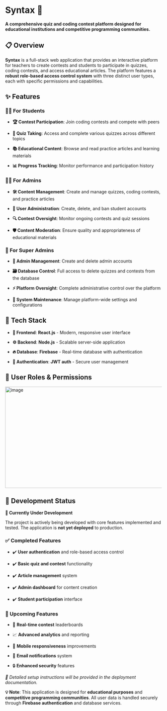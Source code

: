 **Syntax** 🎯
=============

**A comprehensive quiz and coding contest platform designed for educational institutions and competitive programming communities.**

**📋 Overview**
---------------

**Syntax** is a full-stack web application that provides an interactive platform for teachers to create contests and students to participate in quizzes, coding contests, and access educational articles. The platform features a **robust role-based access control system** with three distinct user types, each with specific permissions and capabilities.

**✨ Features**
--------------

### **👨‍🎓 For Students**

*   **🏆 Contest Participation**: Join coding contests and compete with peers
    
*   **📝 Quiz Taking**: Access and complete various quizzes across different topics
    
*   **📚 Educational Content**: Browse and read practice articles and learning materials
    
*   **📊 Progress Tracking**: Monitor performance and participation history
    

### **👨‍💼 For Admins**

*   **🛠️ Content Management**: Create and manage quizzes, coding contests, and practice articles
    
*   **👥 User Administration**: Create, delete, and ban student accounts
    
*   **🔍 Contest Oversight**: Monitor ongoing contests and quiz sessions
    
*   **🛡️ Content Moderation**: Ensure quality and appropriateness of educational materials
    

### **🔑 For Super Admins**

*   **👑 Admin Management**: Create and delete admin accounts
    
*   **🗃️ Database Control**: Full access to delete quizzes and contests from the database
    
*   **⚡ Platform Oversight**: Complete administrative control over the platform
    
*   **🔧 System Maintenance**: Manage platform-wide settings and configurations
    

**🚀 Tech Stack**
-----------------

*   **🎨 Frontend**: **React.js** - Modern, responsive user interface
    
*   **⚙️ Backend**: **Node.js** - Scalable server-side application
    
*   **🔥 Database**: **Firebase** - Real-time database with authentication
    
*   **🔐 Authentication**: **JWT auth** - Secure user management
    

**👤 User Roles & Permissions**
-------------------------------

<img width="803" height="326" alt="image" src="https://github.com/user-attachments/assets/6336d8b6-7557-4d7e-b6f9-31619a8f8871" />

**🚧 Development Status**
-------------------------

**🔨 Currently Under Development**

The project is actively being developed with core features implemented and tested. The application is **not yet deployed** to production.

### **✅ Completed Features**

*   ✔️ **User authentication** and role-based access control
    
*   ✔️ **Basic quiz and contest** functionality
    
*   ✔️ **Article management** system
    
*   ✔️ **Admin dashboard** for content creation
    
*   ✔️ **Student participation** interface
    

### **🔄 Upcoming Features**

*   🏁 **Real-time contest** leaderboards
    
*   📈 **Advanced analytics** and reporting
    
*   📱 **Mobile responsiveness** improvements
    
*   📧 **Email notifications** system
    
*   🔒 **Enhanced security** features
    
    

_📖 Detailed setup instructions will be provided in the deployment documentation._



**💡 Note**: This application is designed for **educational purposes** and **competitive programming communities**. All user data is handled securely through **Firebase authentication** and database services.
